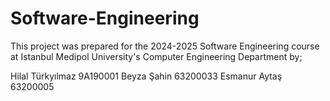 # Software-Engineering

This project was prepared for the 2024-2025 Software Engineering course at Istanbul Medipol University's Computer Engineering Department by;

Hilal Türkyılmaz 9A190001
Beyza Şahin 63200033
Esmanur Aytaş 63200005



